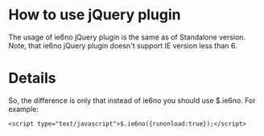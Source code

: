 # How to use jQuery plugin #

The usage of ie6no jQuery plugin is the same as of Standalone version.
Note, that ie6no jQuery plugin doesn't support IE version less than 6.

# Details #

So, the difference is only that instead of ie6no you should use $.ie6no.
For example:
```
<script type="text/javascript">$.ie6no({runonload:true});</script>
```